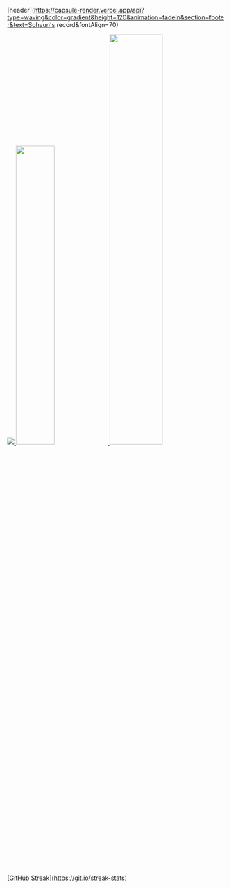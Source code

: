 [header](https://capsule-render.vercel.app/api?type=waving&color=gradient&height=120&animation=fadeIn&section=footer&text=Sohyun's record&fontAlign=70)

<a href="s">
  <img src="https://github-readme-stats.vercel.app/api/top-langs/?username=elsa-kim&exclude_repo=dkssud8150.github.io&layout=compact&theme=tokyonight" />
</a>
<a href="s">
  <img src="https://github-readme-stats.vercel.app/api?username=elsa-kim&theme=tokyonight&show_icons=true" width="42%" />
</a>
<img src="https://raw.githubusercontent.com/elsa-kim/github-stats-transparent/output/generated/languages.svg" width="49.2%" />

[[GitHub Streak](https://github-readme-streak-stats.herokuapp.com/?user=elsa-kim&theme=tokyonight)](https://git.io/streak-stats)

<!--
**elsa-kim/elsa-kim** is a ✨ _special_ ✨ repository because its `README.md` (this file) appears on your GitHub profile.

Here are some ideas to get you started:

- 🔭 I’m currently working on ...
- 🌱 I’m currently learning ...
- 👯 I’m looking to collaborate on ...
- 🤔 I’m looking for help with ...
- 💬 Ask me about ...
- 📫 How to reach me: ...
- 😄 Pronouns: ...
- ⚡ Fun fact: ...
-->

